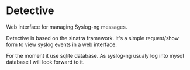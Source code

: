 Detective
===========

Web interface for managing Syslog-ng messages.

Detective is based on the sinatra framework.
It's a simple request/show form to view syslog events in a web interface.

For the moment it use sqlite database.
As syslog-ng usualy log into mysql database I will look forward to it.